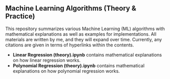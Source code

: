 ## Machine Learning Algorithms (Theory & Practice)

This repository summarizes various Machine Learning (ML) algorithms with mathematical explanations as well as examples for implementations. All materials are written by me, and they will expand over time. Currently, any citations are given in terms of hyperlinks within the contents.

* **Linear Regression (theory).ipynb** contains mathematical explanations on how linear regression works.
* **Polynomial Regression (theory).ipynb** contains mathematical explanations on how polynomial regression works.
